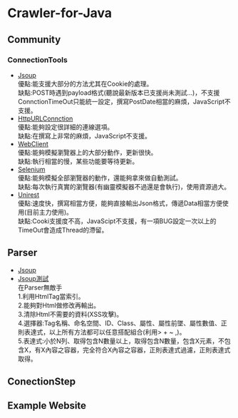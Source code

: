 # Crawler-for-Java

## Community
### ConnectionTools
- [Jsoup](https://jsoup.org/cookbook/introduction/parsing-a-document/)
</br>優點:能支援大部分的方法尤其在Cookie的處理。
</br>缺點:POST時遇到payload格式(聽說最新版本已支援尚未測試...)，不支援ConnctionTimeOut只能統一設定，撰寫PostDate相當的麻煩，JavaScript不支援。
- [HttpURLConnction](https://docs.oracle.com/javase/7/docs/api/java/net/HttpURLConnection.html/)
</br>優點:能夠設定很詳細的連線選項。
</br>缺點:在撰寫上非常的麻煩，JavaScript不支援。
- [WebClient](https://cxf.apache.org/javadoc/latest/org/apache/cxf/jaxrs/client/WebClient.html/)
</br>優點:能夠模擬瀏覽器上的大部分動作，更新很快。
</br>缺點:執行相當的慢，某些功能要等待更新。
- [Selenium](https://wiki.saucelabs.com/display/DOCS/Example+Selenium+Scripts+for+Automated+Website+Tests)
</br>優點:能夠模擬全部瀏覽器的動作，還能夠拿來做自動測試。
</br>缺點:每次執行真實的瀏覽器(有幽靈模擬器不過還是會執行)，使用資源過大。
- [Unirest](http://unirest.io/)
</br>優點:速度快，撰寫相當方便，能夠直接輸出Json格式，傳遞Data相當方便使用(目前主力使用)。
</br>缺點:Cooki支援度不高，JavaScipt不支援，有一項BUG設定一次以上的TimeOut會造成Thread的滯留。
## Parser
- [Jsoup](https://jsoup.org/)
- [Jsoup測試](https://try.jsoup.org/)
</br>在Parser無敵手
</br>1.利用HtmlTag當索引。
</br>2.能夠對Html做修改再輸出。
</br>3.清除Html不需要的資料(XSS攻擊)。
</br>4.選擇器:Tag名稱、命名空間、ID、Class、屬性、屬性前墜、屬性數值、正則表達式，以上所有方法都可以任意搭配組合(利用> + ~ ,)。
</br>5.表達式:小於N列、取得包含N數量以上，取得包含N數量，包含X元素，不包含X，有X內容之容器，完全符合X內容之容器，正則表達式過濾，正則表達式取得。
## ConectionStep
## Example Website
